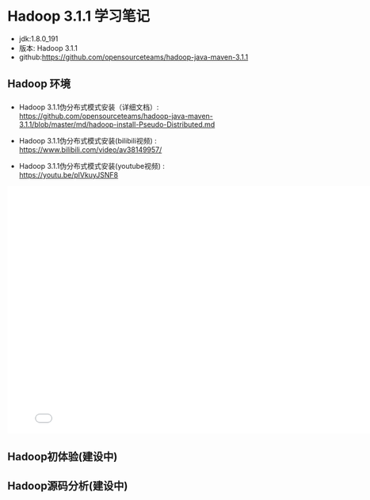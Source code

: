 # Hadoop 3.1.1 学习笔记
- jdk:1.8.0_191
- 版本: Hadoop 3.1.1
- github:https://github.com/opensourceteams/hadoop-java-maven-3.1.1

## Hadoop 环境

### 
- Hadoop 3.1.1伪分布式模式安装（详细文档）: https://github.com/opensourceteams/hadoop-java-maven-3.1.1/blob/master/md/hadoop-install-Pseudo-Distributed.md

- Hadoop 3.1.1伪分布式模式安装(bilibili视频) : https://www.bilibili.com/video/av38149957/
- Hadoop 3.1.1伪分布式模式安装(youtube视频) : https://youtu.be/plVkuyJSNF8

<iframe width="800" height="500"  src="//player.bilibili.com/player.html?aid=38149957&cid=67061213&page=1" scrolling="no" border="0" frameborder="no" framespacing="0" allowfullscreen="true"> </iframe>



## Hadoop初体验(建设中)

## Hadoop源码分析(建设中)